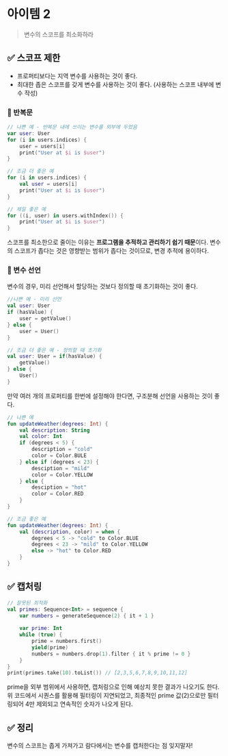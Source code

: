 # 아이템 2
> 변수의 스코프를 최소화하라

## ✅ 스코프 제한
* 프로퍼티보다는 지역 변수를 사용하는 것이 좋다.
* 최대한 좁은 스코프를 갖게 변수를 사용하는 것이 좋다. (사용하는 스코프 내부에 변수 작성)

### 🔗 반복문
```kotlin
// 나쁜 예 - 반복문 내에 쓰이는 변수를 외부에 두었음
var user: User
for (i in users.indices) {
	user = users[i]
	print("User at $i is $user")
}

// 조금 더 좋은 예
for (i in users.indices) {
	val user = users[i]
	print("User at $i is $user")
}

// 제일 좋은 예
for ((i, user) in users.withIndex()) {
	print("User at $i is $user")
}
```

스코프를 최소한으로 줄이는 이유는 **프로그램을 추적하고 관리하기 쉽기 때문**이다. 변수의 스코프가 좁다는 것은 영향받는 범위가 좁다는 것이므로, 변경 추적에 용이하다.

### 🔗 변수 선언
변수의 경우, 미리 선언해서 할당하는 것보다 정의할 때 초기화하는 것이 좋다.
```kotlin
//나쁜 예 - 미리 선언
val user: User
if (hasValue) {
	user = getValue()
} else {
	user = User()
}

// 조금 더 좋은 예 - 정의할 때 초기화 
val user: User = if(hasValue) {
	getValue()
} else {
	User()
}
```

만약 여러 개의 프로퍼티를 한번에 설정해야 한다면, 구조분해 선언을 사용하는 것이 좋다.

```kotlin
// 나쁜 예
fun updateWeather(degrees: Int) {
	val description: String
	val color: Int
	if (degrees < 5) {
		description = "cold"
		color = Color.BULE
	} else if (degrees < 23) { 
		desciption = "mild"
		color = Color.YELLOW
	} else {
		desciption = "hot"
		color = Color.RED
	}
}

// 조금 좋은 예
fun updateWeather(degrees: Int) {
	val (description, color) = when {
		degrees < 5 -> "cold" to Color.BLUE
		degrees < 23 -> "mild" to Color.YELLOW
		else -> "hot" to Color.RED
	}
}
```

## ✅ 캡처링
```kotlin
// 잘못된 최적화
val primes: Sequence<Int> = sequence {
	var numbers = generateSequence(2) { it + 1 }
	
	var prime: Int
	while (true) {
		prime = numbers.first()
		yield(prime)
		numbers = numbers.drop(1).filter { it % prime != 0 }
	}
}
print(primes.take(10).toList()) // [2,3,5,6,7,8,9,10,11,12]
```
prime을 외부 범위에서 사용하면, 캡처링으로 인해 예상치 못한 결과가 나오기도 한다.
위 코드에서 시퀀스를 활용해 필터링이 지연되었고, 최종적인 prime 값(2)으로만 필터링되어 4만 제외되고 연속적인 숫자가 나오게 된다.

## ✅ 정리
변수의 스코프는 좁게 가져가고 람다에서는 변수를 캡처한다는 점 잊지말자! 

